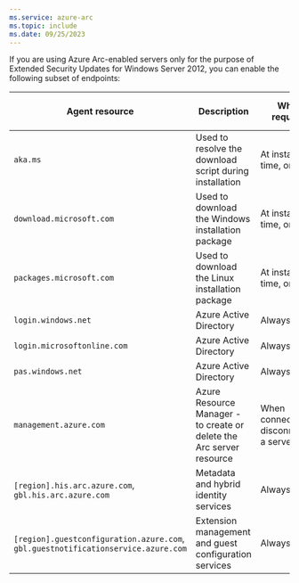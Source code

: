 ```yaml
---
ms.service: azure-arc
ms.topic: include
ms.date: 09/25/2023
---
```


If you are using Azure Arc-enabled servers only for the purpose of Extended Security Updates for Windows Server 2012, you can enable the following subset of endpoints:

| Agent resource | Description | When required| Endpoint used with private link |
|---------|---------|--------|---------|
|`aka.ms`|Used to resolve the download script during installation|At installation time, only| Public |
|`download.microsoft.com`|Used to download the Windows installation package|At installation time, only| Public |
|`packages.microsoft.com`|Used to download the Linux installation package|At installation time, only| Public |
|`login.windows.net`|Azure Active Directory|Always| Public |
|`login.microsoftonline.com`|Azure Active Directory|Always| Public |
|`pas.windows.net`|Azure Active Directory|Always| Public |
|`management.azure.com`|Azure Resource Manager - to create or delete the Arc server resource|When connecting or disconnecting a server, only| Public, unless a [resource management private link](../../../azure-resource-manager/management/create-private-link-access-portal.md) is also configured |
|`[region].his.arc.azure.com`, `gbl.his.arc.azure.com`|Metadata and hybrid identity services|Always| Private |
|`[region].guestconfiguration.azure.com`, `gbl.guestnotificationservice.azure.com`| Extension management and guest configuration services |Always| Private |
